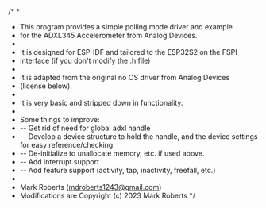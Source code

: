 /*
 *
 *  This program provides a simple polling mode driver and example
 *  for the ADXL345 Accelerometer from Analog Devices.
 * 
 *  It is designed for ESP-IDF and tailored to the ESP32S2 on the FSPI
 *  interface (if you don't modify the .h file)
 *
 *  It is adapted from the original no OS driver from Analog Devices
 *  (license below).
 * 
 *  It is very basic and stripped down in functionality.
 * 
 *  Some things to improve:
 *   -- Get rid of need for global adxl handle
 *   -- Develop a device structure to hold the handle, and the device settings for easy reference/checking
 *   -- De-initialize to unallocate memory, etc. if used above.
 *   -- Add interrupt support
 *   -- Add feature support (activity, tap, inactivity, freefall, etc.)
 * 
 *  Mark Roberts (mdroberts1243@gmail.com)
 *  Modifications are Copyright (c) 2023 Mark Roberts
 */
